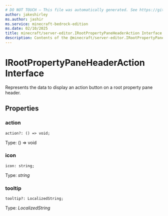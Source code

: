 ```yaml
---
# DO NOT TOUCH — This file was automatically generated. See https://github.com/mojang/minecraftapidocsgenerator to modify descriptions, examples, etc.
author: jakeshirley
ms.author: jashir
ms.service: minecraft-bedrock-edition
ms.date: 02/10/2025
title: minecraft/server-editor.IRootPropertyPaneHeaderAction Interface
description: Contents of the @minecraft/server-editor.IRootPropertyPaneHeaderAction class.
---
```

# IRootPropertyPaneHeaderAction Interface

Represents the data to display an action button on a root property pane header.

## Properties

### **action**
`action?: () => void;`

Type: () => void

### **icon**
`icon: string;`

Type: *string*

### **tooltip**
`tooltip?: LocalizedString;`

Type: *LocalizedString*
